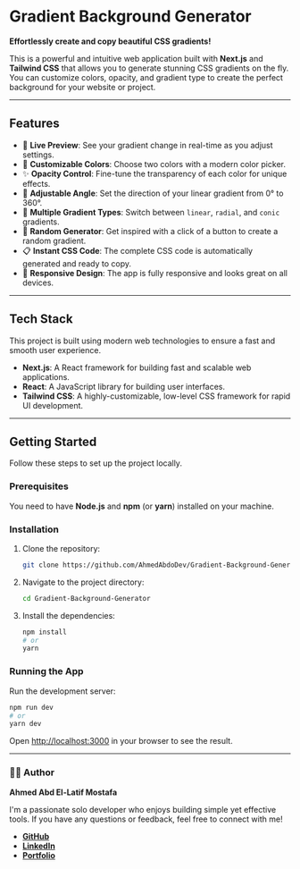# Gradient Background Generator

**Effortlessly create and copy beautiful CSS gradients!**

This is a powerful and intuitive web application built with **Next.js** and **Tailwind CSS** that allows you to generate stunning CSS gradients on the fly. You can customize colors, opacity, and gradient type to create the perfect background for your website or project.

---

## Features

-   🎨 **Live Preview**: See your gradient change in real-time as you adjust settings.
-   🌈 **Customizable Colors**: Choose two colors with a modern color picker.
-   ✨ **Opacity Control**: Fine-tune the transparency of each color for unique effects.
-   📐 **Adjustable Angle**: Set the direction of your linear gradient from 0° to 360°.
-   🔄 **Multiple Gradient Types**: Switch between `linear`, `radial`, and `conic` gradients.
-   🎲 **Random Generator**: Get inspired with a click of a button to create a random gradient.
-   📋 **Instant CSS Code**: The complete CSS code is automatically generated and ready to copy.
-   🚀 **Responsive Design**: The app is fully responsive and looks great on all devices.

---

## Tech Stack

This project is built using modern web technologies to ensure a fast and smooth user experience.


-   **Next.js**: A React framework for building fast and scalable web applications.
-   **React**: A JavaScript library for building user interfaces.
-   **Tailwind CSS**: A highly-customizable, low-level CSS framework for rapid UI development.

---

## Getting Started

Follow these steps to set up the project locally.

### Prerequisites

You need to have **Node.js** and **npm** (or **yarn**) installed on your machine.

### Installation

1.  Clone the repository:
    ```bash
    git clone https://github.com/AhmedAbdoDev/Gradient-Background-Generator.git
    ```
2.  Navigate to the project directory:
    ```bash
    cd Gradient-Background-Generator
    ```
3.  Install the dependencies:
    ```bash
    npm install
    # or
    yarn
    ```

### Running the App

Run the development server:

```bash
npm run dev
# or
yarn dev
````

Open [http://localhost:3000](http://localhost:3000) in your browser to see the result.

-----

### 👨‍💻 Author

**Ahmed Abd El-Latif Mostafa**

I'm a passionate solo developer who enjoys building simple yet effective tools. If you have any questions or feedback, feel free to connect with me!

* [**GitHub**](https://github.com/AhmedAbdoDev)
* [**LinkedIn**](https://www.linkedin.com/in/3bkrenodev)
* [**Portfolio**](https://ahmedabdodev.github.io/Portfolio)